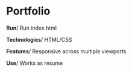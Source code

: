 # Portfolio

**Run**/
Run index.html

**Technologies**/
HTML/CSS

**Features**/
Responsive across multiple viewports

**Use**/
Works as resume
